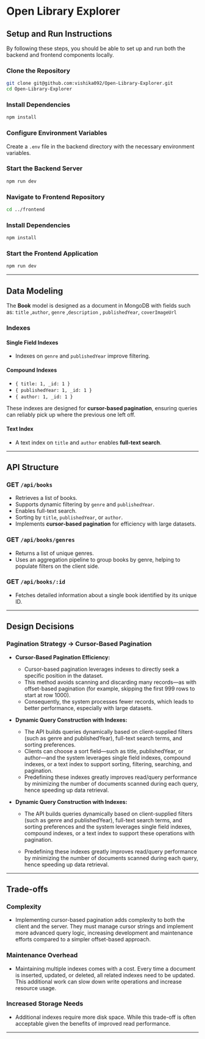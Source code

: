 # Open Library Explorer

## Setup and Run Instructions

By following these steps, you should be able to set up and run both the backend and frontend components locally.

### Clone the Repository
```sh
git clone git@github.com:vishika092/Open-Library-Explorer.git
cd Open-Library-Explorer
```

### Install Dependencies
```sh
npm install
```

### Configure Environment Variables
Create a `.env` file in the backend directory with the necessary environment variables.

### Start the Backend Server
```sh
npm run dev
```

### Navigate to Frontend Repository
```sh
cd ../frontend
```

### Install Dependencies
```sh
npm install
```

### Start the Frontend Application
```sh
npm run dev
```

---

## Data Modeling
The **Book** model is designed as a document in MongoDB with fields such as: `title` ,`author`, `genre` ,`description` , `publishedYear`, `coverImageUrl`

### Indexes
#### Single Field Indexes
- Indexes on `genre` and `publishedYear` improve filtering.

#### Compound Indexes
- `{ title: 1, _id: 1 }`
- `{ publishedYear: 1, _id: 1 }`
- `{ author: 1, _id: 1 }`

These indexes are designed for **cursor-based pagination**, ensuring queries can reliably pick up where the previous one left off.

#### Text Index
- A text index on `title` and `author` enables **full-text search**.

---

## API Structure

### GET `/api/books`
- Retrieves a list of books.
- Supports dynamic filtering by `genre` and `publishedYear`.
- Enables full-text search.
- Sorting by `title`, `publishedYear`, or `author`.
- Implements **cursor-based pagination** for efficiency with large datasets.

### GET `/api/books/genres`
- Returns a list of unique genres.
- Uses an aggregation pipeline to group books by genre, helping to populate filters on the client side.

### GET `/api/books/:id`
- Fetches detailed information about a single book identified by its unique ID.

---

## Design Decisions

### Pagination Strategy → Cursor-Based Pagination

- **Cursor-Based Pagination Efficiency:**
  - Cursor-based pagination leverages indexes to directly seek a specific position in the dataset.
  - This method avoids scanning and discarding many records—as with offset-based pagination (for example, skipping the first 999 rows to start at row 1000).
  - Consequently, the system processes fewer records, which leads to better performance, especially with large datasets.

- **Dynamic Query Construction with Indexes:**
  - The API builds queries dynamically based on client-supplied filters (such as genre and publishedYear), full-text search terms, and sorting preferences.
  - Clients can choose a sort field—such as title, publishedYear, or author—and the system leverages single field indexes, compound indexes, or a text index to support sorting, filtering, searching, and pagination.
  - Predefining these indexes greatly improves read/query performance by minimizing the number of documents scanned during each query, hence speeding up data retrieval.


- **Dynamic Query Construction with Indexes:**
  - The API builds queries dynamically based on client-supplied filters (such as genre and publishedYear), full-text search terms, and sorting preferences and the system leverages single field indexes, compound indexes, or a text index to support these operations with pagination.

  - Predefining these indexes greatly improves read/query performance by minimizing the number of documents scanned during each query, hence speeding up data retrieval.

---

## Trade-offs
### Complexity
-  Implementing cursor-based pagination adds complexity to both the client and the server. They must manage cursor strings and implement more advanced query logic, increasing development and maintenance efforts compared to a simpler offset-based approach.

### Maintenance Overhead
- Maintaining multiple indexes comes with a cost. Every time a document is inserted, updated, or deleted, all related indexes need to be updated. This additional work can slow down write operations and increase resource usage.


### Increased Storage Needs
-  Additional indexes require more disk space. While this trade-off is often acceptable given the benefits of improved read performance.

---
